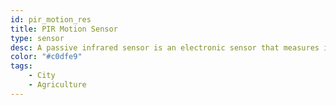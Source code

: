 ```yaml
---
id: pir_motion_res
title: PIR Motion Sensor
type: sensor
desc: A passive infrared sensor is an electronic sensor that measures infrared light radiating from objects in its field of view.
color: "#c0dfe9"
tags:
    - City
    - Agriculture
---
```

